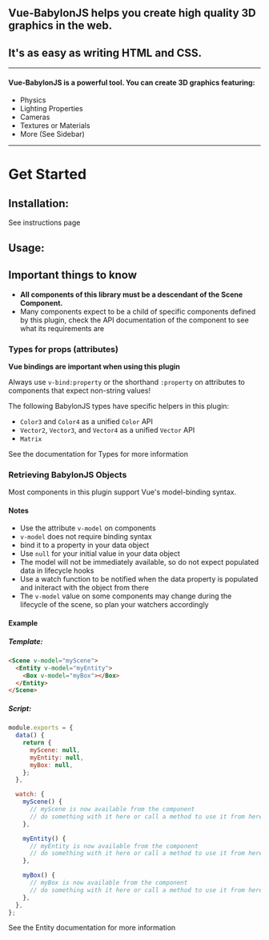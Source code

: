 ## Vue-BabylonJS helps you create high quality 3D graphics in the web.
## It's as easy as writing HTML and CSS.



---

#### Vue-BabylonJS is a powerful tool. You can create 3D graphics featuring:
- <router-link to="/physics">Physics</router-link>
- <router-link to="/light">Lighting Properties</router-link>
- <router-link to="/camera">Cameras</router-link>
- <router-link to="/texture">Textures</router-link> or <router-link to="/material">Materials</router-link>
- More (See Sidebar)

---


# **Get Started**


## Installation:
<router-link to="/installation">See instructions page</router-link>

## Usage:

## Important things to know

 - **All components of this library must be a descendant of the <router-link to="/scene">Scene Component</router-link>.**
 - Many components expect to be a child of specific components defined by this plugin, check the API documentation of the component to see what its requirements are

### Types for props (attributes)

**Vue bindings are important when using this plugin**

Always use `v-bind:property` or the shorthand `:property` on attributes to components that expect non-string values!

The following BabylonJS types have specific helpers in this plugin:

 - `Color3` and `Color4` as a unified `Color` API
 - `Vector2`, `Vector3`, and `Vector4` as a unified `Vector` API
 - `Matrix`

<router-link to="/types">See the documentation for Types for more information</router-link>

### Retrieving BabylonJS Objects

Most components in this plugin support Vue's model-binding syntax.

#### Notes

 - Use the attribute `v-model` on components 
 - `v-model` does not require binding syntax
 - bind it to a property in your data object
 - Use `null` for your initial value in your data object
 - The model will not be immediately available, so do not expect populated data in lifecycle hooks
 - Use a watch function to be notified when the data property is populated and initeract with the object from there
 - The `v-model` value on some components may change during the lifecycle of the scene, so plan your watchers accordingly

#### Example

##### Template:

```html
<Scene v-model="myScene">
  <Entity v-model="myEntity">
    <Box v-model="myBox"></Box>
  </Entity>
</Scene>
```

##### Script:

```js
module.exports = {
  data() {
    return {
      myScene: null,
      myEntity: null,
      myBox: null,
    };
  },

  watch: {
    myScene() {
      // myScene is now available from the component
      // do something with it here or call a method to use it from here
    },

    myEntity() {
      // myEntity is now available from the component
      // do something with it here or call a method to use it from here
    },

    myBox() {
      // myBox is now available from the component
      // do something with it here or call a method to use it from here
    },
  },
};
```

<router-link to="/entity">See the Entity documentation for more information</router-link>
